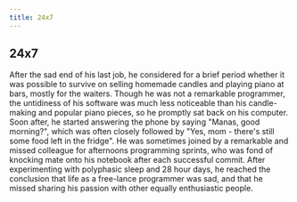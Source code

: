 ```yaml
---
title: 24x7
---
```

## 24x7

After the sad end of his last job, he considered for a brief period whether it was possible to survive on selling homemade candles and playing piano at bars, mostly for the waiters. Though he was not a remarkable programmer, the untidiness of his software was much less noticeable than his candle-making and popular piano pieces, so he promptly sat back on his computer. Soon after, he started answering the phone by saying "Manas, good morning?", which was often closely followed by "Yes, mom - there's still some food left in the fridge". He was sometimes joined by a remarkable and missed colleague for afternoons programming sprints, who was fond of knocking mate onto his notebook after each successful commit. After experimenting with polyphasic sleep and 28 hour days, he reached the conclusion that life as a free-lance programmer was sad, and that he missed sharing his passion with other equally enthusiastic people.
